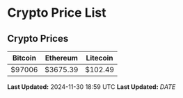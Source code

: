 # Crypto Price List

## Crypto Prices
| Bitcoin | Ethereum | Litecoin |
| ------- | -------- | -------- |
| $97006 | $3675.39 | $102.49 |
**Last Updated:** 2024-11-30 18:59 UTC
**Last Updated:** $DATE$
